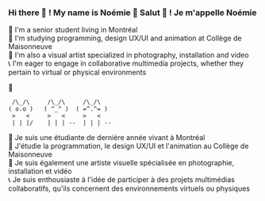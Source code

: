 ### Hi there 👋 ! My name is Noémie  🔹 <b>Salut 👋 ! Je m'appelle Noémie</b>

🔹 I'm a senior student living in Montréal<br> 
🔸 I'm studying programming, design UX/UI and animation at Collège de Maisonneuve<br> 
🔹 I'm also a visual artist specialized in photography, installation and video<br> 
📞 I'm eager to engage in collaborative multimedia projects, whether they pertain to virtual or physical environments<br> 

💖     
  ```
   /\_/\     /\_/\     /\_/\         
  ( o.o )   ( ^_^ )  ( =^.^= ) 
   >   <     >   <     >   <     
   | | |/    | | | --  | | | --   

```
🔹 Je suis une étudiante de dernière année vivant à Montréal<br>
🔸 J'étudie la programmation, le design UX/UI et l'animation au Collège de Maisonneuve<br>
🔹 Je suis également une artiste visuelle spécialisée en photographie, installation et vidéo<br>
📞 Je suis enthousiaste à l'idée de participer à des projets multimédias collaboratifs, qu'ils concernent des environnements virtuels ou physiques<br>




<!--
**NoemieDS/NoemieDS** is a ✨ _special_ ✨ repository because its `README.md` (this file) appears on your GitHub profile.

Here are some ideas to get you started:

- 🔭 I’m currently working on ...
- 🌱 I’m currently learning ...
- 👯 I’m looking to collaborate on ...
- 🤔 I’m looking for help with ...
- 💬 Ask me about ...
- 📫 How to reach me: ...
- 😄 Pronouns: ...
- ⚡ Fun fact: ...
-->
